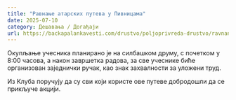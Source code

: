 ```yaml
---
title: "Равнање атарских путева у Пивницама"
date: 2025-07-10
category: Дешавања / Догађаји
url: https://backapalankavesti.com/drustvo/poljoprivreda-drustvo/ravnanje-atarskih-puteva-u-pivnicama/
---
```


Окупљање учесника планирано је на силбашком друму, с почетком у 8:00 часова, а након завршетка радова, за све учеснике биће организован заједнички ручак, као знак захвалности за уложени труд.

Из Клуба поручују да су сви који користе ове путеве добродошли да се прикључе акцији.
